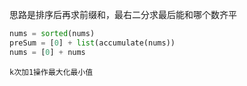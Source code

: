 思路是排序后再求前缀和，最右二分求最后能和哪个数齐平

```Python
nums = sorted(nums)
preSum = [0] + list(accumulate(nums))
nums = [0] + nums
```

`k次加1操作最大化最小值`
